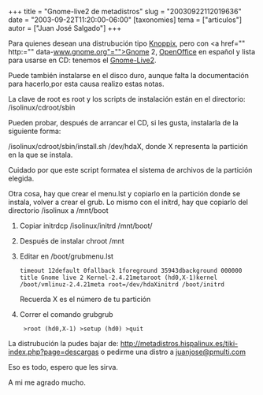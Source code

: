 +++
title = "Gnome-live2 de metadistros"
slug = "20030922112019636"
date = "2003-09-22T11:20:00-06:00"
[taxonomies]
tema = ["articulos"]
autor = ["Juan José Salgado"]
+++

Para quienes desean una distrubución tipo
[Knoppix](http://www.knoppix.org), pero con
<a href="" http:="" data-www.gnome.org"="">Gnome 2</a>,
[OpenOffice](http://www.openoffice.org) en español y lista para usarse
en CD: tenemos el
[Gnome-Live2](http://www.es.gnome.org/proyectos/gnome-live-cd/).

Puede también instalarse en el disco duro, aunque falta la documentación
para hacerlo,por esta causa realizo estas notas.

<!-- more -->
La clave de root es root y los scripts de instalación están en el
directorio: /isolinux/cdroot/sbin

Pueden probar, después de arrancar el CD, si les gusta, instalarla de la
siguiente forma:

/isolinux/cdroot/sbin/install.sh /dev/hdaX, donde X representa la
partición en la que se instala.

Cuidado por que este script formatea el sistema de archivos de la
partición elegida.

Otra cosa, hay que crear el menu.lst y copiarlo en la partición donde se
instala, volver a crear el grub. Lo mismo con el initrd, hay que
copiarlo del directorio /isolinux a /mnt/boot

1.  Copiar initrdcp /isolinux/initrd /mnt/boot/

2.  Después de instalar chroot /mnt

3.  Editar en /boot/grubmenu.lst

        timeout 12default 0fallback 1foreground 35943dbackground 000000  title Gnome live 2 Kernel-2.4.21metaroot (hd0,X-1)kernel /boot/vmlinuz-2.4.21meta root=/dev/hdaXinitrd /boot/initrd

    Recuerda X es el número de tu partición

4.  Correr el comando grubgrub

         >root (hd0,X-1) >setup (hd0) >quit

La distrubución la pudes bajar de:
http://metadistros.hispalinux.es/tiki-index.php?page=descargas o pedirme
una distro a juanjose@pmulti.com

Eso es todo, espero que les sirva.

A mi me agrado mucho.

